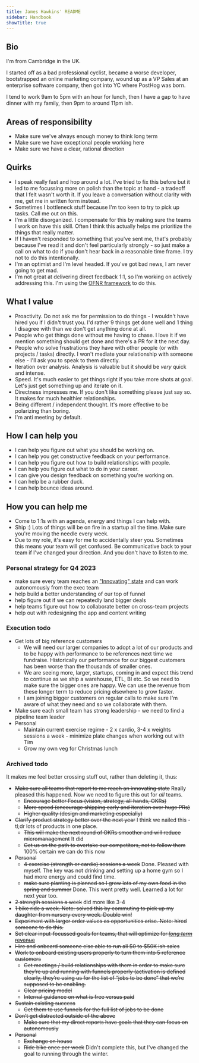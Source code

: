 ```yaml
---
title: James Hawkins' README
sidebar: Handbook
showTitle: true
---
```


## Bio

I'm from Cambridge in the UK.

I started off as a bad professional cyclist, became a worse developer, bootstrapped an online marketing company, wound up as a VP Sales at an enterprise software company, then got into YC where PostHog was born.

I tend to work 9am to 5pm with an hour for lunch, then I have a gap to have dinner with my family, then 9pm to around 11pm ish.

## Areas of responsibility

- Make sure we've always enough money to think long term
- Make sure we have exceptional people working here
- Make sure we have a clear, rational direction

## Quirks

- I speak really fast and hop around a lot. I've tried to fix this before but it led to me focussing more on polish than the topic at hand - a tradeoff that I felt wasn't worth it. If you leave a conversation without clarity with me, get me in written form instead.
- Sometimes I bottleneck stuff because I'm too keen to try to pick up tasks. Call me out on this.
- I'm a little disorganized. I compensate for this by making sure the teams I work on have this skill. Often I think this actually helps me prioritize the things that really matter.
- If I haven't responded to something that you've sent me, that's probably because I've read it and don't feel particularly strongly - so just make a call on what to do if you don't hear back in a reasonable time frame. I try not to do this intentionally.
- I'm an optimist and I'm level headed. If you've got bad news, I am never going to get mad.
- I'm not great at delivering direct feedback 1:1, so I'm working on actively addressing this. I'm using the [OFNR framework](https://danieltenner.com/2015/05/05/nonviolent-communication/) to do this.

## What I value

- Proactivity. Do not ask me for permission to do things - I wouldn't have hired you if I didn't trust you. I'd rather 9 things get done well and 1 thing I disagree with than we don't get anything done at all. 
- People who get things done without me having to chase. I love it if we mention something should get done and there's a PR for it the next day.
- People who solve frustrations they have with other people (or with projects / tasks) directly. I won't mediate your relationship with someone else - I'll ask you to speak to them directly. 
- Iteration over analysis. Analysis is valuable but it should be _very_ quick and intense.
- Speed. It's much easier to get things right if you take more shots at goal. Let's just get something up and iterate on it.
- Directness impresses me. If you don't like something please just say so. It makes for much healthier relationships.
- Being different / independent thought. It's more effective to be polarizing than boring.
- I'm anti meeting by default.

## How I can help you

- I can help you figure out what you should be working on.
- I can help you get constructive feedback on your performance.
- I can help you figure out how to build relationships with people.
- I can help you figure out what to do in your career.
- I can give you design feedback on something you're working on.
- I can help be a rubber duck.
- I can help bounce ideas around.

## How you can help me

- Come to 1:1s with an agenda, energy and things I can help with.
- Ship :) Lots of things will be on fire in a startup all the time. Make sure you're moving the needle every week.
- Due to my role, it's easy for me to accidentally steer you. Sometimes this means your team will get confused. Be communicative back to your team if I've changed your direction. And you don't have to listen to me.

### Personal strategy for Q4 2023

- make sure every team reaches an ["Innovating" state](https://danlebrero.com/2022/07/06/an-elegant-puzzle-systems-of-engineer-management-book-summary/) and can work autonomously from the exec team
- help build a better understanding of our top of funnel
- help figure out if we can repeatedly land bigger deals
- help teams figure out how to collaborate better on cross-team projects
- help out with redesigning the app and content writing

### Execution todo

- Get lots of big reference customers
  - We will need our larger companies to adopt a lot of our products and to be happy with performance to be references next time we fundraise. Historically our performance for our biggest customers has been worse than the thousands of smaller ones.
  - We are seeing more, larger, startups, coming in and expect this trend to continue as we ship a warehouse, ETL, BI etc. So we need to make sure the bigger ones are happy. We can use the revenue from these longer term to reduce pricing elsewhere to grow faster.
  - I am joining bigger customers on regular calls to make sure I'm aware of what they need and so we collaborate with them.
- Make sure each small team has strong leadership - we need to find a pipeline team leader
- Personal
  - Maintain current exercise regime - 2 x cardio, 3-4 x weights sessions a week - minimize plate changes when working out with Tim
  - Grow my own veg for Christmas lunch
  
### Archived todo

It makes me feel better crossing stuff out, rather than deleting it, thus:

- ~~Make sure all teams that report to me reach an innovating state~~ Really pleased this happened. Now we need to figure this out for _all_ teams.
  - ~~Encourage better Focus (vision, strategy, all hands, OKRs)~~
  - ~~More speed (encourage shipping early and iteration over huge PRs)~~
  - ~~Higher quality (design and marketing especially)~~
- ~~Clarify product strategy better over the next year~~ I think we nailed this - tl;dr lots of products in one place.
  - ~~This will make the next round of OKRs smoother and will reduce micromanagement~~ It did
  - ~~Get us on the path to overtake our competitors, not to follow them~~ 100% certain we can do this now
- ~~Personal~~
  - ~~4 exercise (strength or cardio) sessions a week~~ Done. Pleased with myself. The key was not drinking and setting up a home gym so I had more energy and could find time.
  - ~~make sure planting is planned so I grow lots of my own food in the spring and summer~~ Done. This went pretty well. Learned a lot for next year too.
- ~~2 strength sessions a week~~ did more like 3-4
- ~~1 bike ride a week. Note: solved this by commuting to pick up my daughter from nursery every week. Double win!~~
- ~~Experiment with larger order values as opportunities arise. Note: hired someone to do this.~~
- ~~Set clear input-focussed goals for teams, that will optimize for [_long term_ revenue](/blog/ceo-diary-1)~~
- ~~Hire and onboard someone else able to run all $0 to $50K ish sales~~
- ~~Work to onboard existing users properly to turn them into 5 reference customers~~
  - ~~Get meetings / build relationships with them in order to make sure they’re up and running with funnels properly (activation is defined clearly, they’re using us for the list of “jobs to be done” that we’re supposed to be enabling.~~
  - ~~Clear pricing model~~
  - ~~Internal guidance on what is free versus paid~~
- ~~Sustain existing success~~
  - ~~Get them to use funnels for the full list of jobs to be done~~
- ~~Don’t get distracted outside of the above~~
  - ~~Make sure that my direct reports have goals that they can focus on autonomously~~
- ~~Personal~~
  - ~~Exchange on house~~
  - ~~Ride bike once per week~~ Didn't complete this, but I've changed the goal to running through the winter.